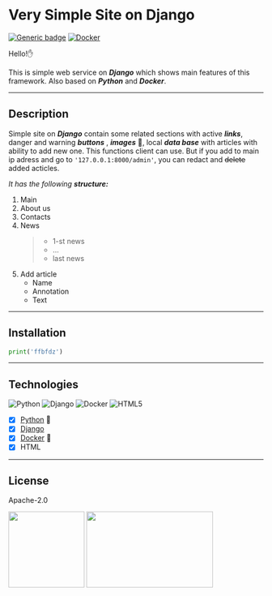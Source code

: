 # Very Simple Site on Django
[![Generic badge](https://img.shields.io/badge/Python-3.10-green.svg)](https://www.python.org/)  [![Docker](https://badgen.net/badge/icon/docker?icon=docker&label)](https://https://docker.com/)



Hello!:hand:

This is simple web service on ***Django*** which shows main features of this framework. Also based on ***Python*** and ***Docker***.
___


## Description
Simple site on ***Django*** contain some related sections with active ___links___, danger and warning ___buttons___ , ___images___ :evergreen_tree:, local ___data base___ with articles with ability to add new one. This functions client can use. But if you add to main ip adress and go to `'127.0.0.1:8000/admin'`, you can redact and ~~delete~~ added acticles.

*It has the following **structure:***
1. Main
2. About us
3. Contacts
4. News
    >* 1-st news
    >* ...
    >* last news
5. Add article 
    * Name
    * Annotation
    * Text
___

## Installation

```python
print('ffbfdz')
```
___

## Technologies
![Python](https://img.shields.io/badge/python-3670A0?style=for-the-badge&logo=python&logoColor=ffdd54)   ![Django](https://img.shields.io/badge/django-%23092E20.svg?style=for-the-badge&logo=django&logoColor=white)   ![Docker](https://img.shields.io/badge/docker-%230db7ed.svg?style=for-the-badge&logo=docker&logoColor=white)   ![HTML5](https://img.shields.io/badge/html5-%23E34F26.svg?style=for-the-badge&logo=html5&logoColor=white)   
- [x] [Python](https://www.python.org/) :snake:
- [x] [Django](https://www.djangoproject.com/)
- [x] [Docker](https://www.docker.com/) :whale:
- [x] HTML
___

## License
Apache-2.0


<img src="https://cdn-icons-png.flaticon.com/512/919/919852.png?w=740&t=st=1674815666~exp=1674816266~hmac=d8675dffadfc01e1bb6ec97b220b11c5e004da72099526ebc7569461b3b0ce53" width="150" height="150" >   <img src="https://cdn.pixabay.com/photo/2014/05/07/15/19/django-339744_960_720.png" width="250" height="150" >
